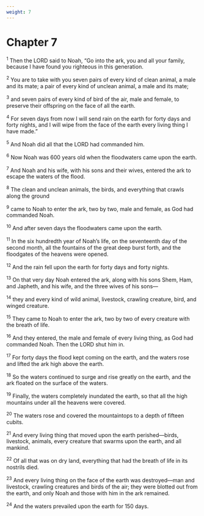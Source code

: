 ```yaml
---
weight: 7
---
```


# Chapter 7

<sup>1</sup> Then the LORD said to Noah, “Go into the ark, you and all your family, because I have found you righteous in this generation. 

<sup>2</sup> You are to take with you seven pairs of every kind of clean animal, a male and its mate; a pair of every kind of unclean animal, a male and its mate; 

<sup>3</sup> and seven pairs of every kind of bird of the air, male and female, to preserve their offspring on the face of all the earth. 

<sup>4</sup> For seven days from now I will send rain on the earth for forty days and forty nights, and I will wipe from the face of the earth every living thing I have made.” 

<sup>5</sup> And Noah did all that the LORD had commanded him. 

<sup>6</sup> Now Noah was 600 years old when the floodwaters came upon the earth. 

<sup>7</sup> And Noah and his wife, with his sons and their wives, entered the ark to escape the waters of the flood. 

<sup>8</sup> The clean and unclean animals, the birds, and everything that crawls along the ground 

<sup>9</sup> came to Noah to enter the ark, two by two, male and female, as God had commanded Noah. 

<sup>10</sup> And after seven days the floodwaters came upon the earth. 

<sup>11</sup> In the six hundredth year of Noah’s life, on the seventeenth day of the second month, all the fountains of the great deep burst forth, and the floodgates of the heavens were opened. 

<sup>12</sup> And the rain fell upon the earth for forty days and forty nights. 

<sup>13</sup> On that very day Noah entered the ark, along with his sons Shem, Ham, and Japheth, and his wife, and the three wives of his sons— 

<sup>14</sup> they and every kind of wild animal, livestock, crawling creature, bird, and winged creature. 

<sup>15</sup> They came to Noah to enter the ark, two by two of every creature with the breath of life. 

<sup>16</sup> And they entered, the male and female of every living thing, as God had commanded Noah. Then the LORD shut him in. 

<sup>17</sup> For forty days the flood kept coming on the earth, and the waters rose and lifted the ark high above the earth. 

<sup>18</sup> So the waters continued to surge and rise greatly on the earth, and the ark floated on the surface of the waters. 

<sup>19</sup> Finally, the waters completely inundated the earth, so that all the high mountains under all the heavens were covered. 

<sup>20</sup> The waters rose and covered the mountaintops to a depth of fifteen cubits. 

<sup>21</sup> And every living thing that moved upon the earth perished—birds, livestock, animals, every creature that swarms upon the earth, and all mankind. 

<sup>22</sup> Of all that was on dry land, everything that had the breath of life in its nostrils died. 

<sup>23</sup> And every living thing on the face of the earth was destroyed—man and livestock, crawling creatures and birds of the air; they were blotted out from the earth, and only Noah and those with him in the ark remained. 

<sup>24</sup> And the waters prevailed upon the earth for 150 days. 


